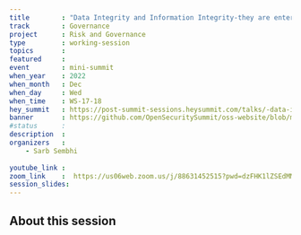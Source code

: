 ```yaml
---
title        : "Data Integrity and Information Integrity-they are enterprise not just CISO issues"
track        : Governance
project      : Risk and Governance
type         : working-session
topics       : 
featured     :
event        : mini-summit
when_year    : 2022
when_month   : Dec
when_day     : Wed
when_time    : WS-17-18
hey_summit   : https://post-summit-sessions.heysummit.com/talks/-data-integrity-and-information-integrity/
banner       : https://github.com/OpenSecuritySummit/oss-website/blob/main/content/sessions/2022/banners/Data%20integrity%20(3).png?raw=true
#status      : 
description  :
organizers   :
    - Sarb Sembhi
      
youtube_link : 
zoom_link    :  https://us06web.zoom.us/j/88631452515?pwd=dzFHK1lZSEdMMGtaTlBPRWJUN0JtUT09
session_slides:
---
```




## About this session
